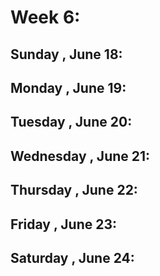 # Week 6:
## Sunday , June 18:

## Monday , June 19:

## Tuesday , June 20:

## Wednesday , June 21:

## Thursday , June 22:

## Friday , June 23:

## Saturday , June 24: